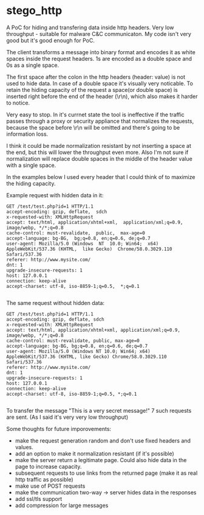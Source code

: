 # stego_http
A PoC for hiding and transfering data inside http headers. Very low throughput - suitable for malware C&C communicaton. My code isn't very good but it's good enough for PoC.

The client transforms a message into binary format and encodes it as white spaces inside the request headers. 1s are encoded as a double space and 0s as a single space.

The first space after the colon in the http headers (header: value) is not used to hide data. In case of a double space it's visually very noticable. To retain the hiding capacity of the request a space(or double space) is inserted right before the end of the header (\r\n), which also makes it harder to notice.

Very easy to stop. In it's currnet state the tool is ineffective if the traffic passes through a proxy or security appliance that normalizes the requests, because the space before \r\n will be omitted and there's going to be information loss.

I think it could be made normalization resistant by not inserting a space at the end, but this will lower the throughput even more. Also I'm not sure if normalization will replace double spaces in the middle of the header value with a single space.

In the examples below I used every header that I could think of to maximize the hiding capacity.

Example request with hidden data in it:
```
GET /test/test.php?id=1 HTTP/1.1
accept-encoding: gzip, deflate,  sdch 
x-requested-with: XMLHttpRequest  
accept: text/html, application/xhtml+xml,  application/xml;q=0.9, image/webp, */*;q=0.8 
cache-control: must-revalidate,  public,  max-age=0 
accept-language: bg-BG,  bg;q=0.8, en;q=0.6, de;q=0.7 
user-agent: Mozilla/5.0 (Windows  NT  10.0; Win64;  x64) AppleWebKit/537.36 (KHTML,  like Gecko)  Chrome/58.0.3029.110  Safari/537.36  
referer: http://www.mysite.com/ 
dnt: 1 
upgrade-insecure-requests: 1  
host: 127.0.0.1  
connection: keep-alive 
accept-charset: utf-8, iso-8859-1;q=0.5,  *;q=0.1 


```

The same request without hidden data:
```
GET /test/test.php?id=1 HTTP/1.1
accept-encoding: gzip, deflate, sdch
x-requested-with: XMLHttpRequest
accept: text/html, application/xhtml+xml, application/xml;q=0.9, image/webp, */*;q=0.8
cache-control: must-revalidate, public, max-age=0
accept-language: bg-BG, bg;q=0.8, en;q=0.6, de;q=0.7
user-agent: Mozilla/5.0 (Windows NT 10.0; Win64; x64) AppleWebKit/537.36 (KHTML, like Gecko) Chrome/58.0.3029.110 Safari/537.36
referer: http://www.mysite.com/
dnt: 1
upgrade-insecure-requests: 1
host: 127.0.0.1
connection: keep-alive
accept-charset: utf-8, iso-8859-1;q=0.5, *;q=0.1


```

To transfer the message "This is a very secret message!" 7 such requests are sent. (As I said it's very very low throughput)


Some thoughts for future imporovements:
- make the request generation random and don't use fixed headers and values. 
- add an option to make it normalization resistant (if it's possible)
- make the server return a legitimate page. Could also hide data in the page to increase capacity.
- subsequent requests to use links from the returned page (make it as real http traffic as possible)
- make use of POST requests
- make the communication two-way -> server hides data in the responses
- add ssl/tls support
- add compression for large messages
